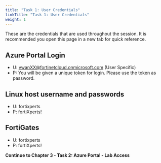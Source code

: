 ```yaml
---
title: "Task 1: User Credentials"
linkTitle: "Task 1: User Credentials"
weight: 1
---
```


These are the credentials that are used throughout the session.  It is recommended you open this page in a new tab for quick reference.

## Azure Portal Login

- U:  <vwanXX@fortinetcloud.onmicrosoft.com>  (User Specific)
- P:  You will be given a unique token for login. Please use the token as password.

## Linux host username and passwords

- U:  fortixperts
- P:  fortiXperts!

## FortiGates

- U:  fortixperts
- P:  fortiXperts!

**Continue to Chapter 3 - Task 2: Azure Portal - Lab Access**
